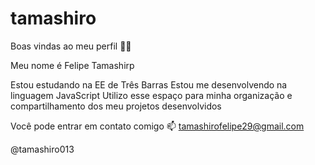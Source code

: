 # tamashiro

Boas vindas ao meu perfil 💙💙

Meu nome é Felipe Tamashirp

Estou estudando na EE de Três Barras
Estou me desenvolvendo na linguagem JavaScript
Utilizo esse espaço para minha organização e compartilhamento dos meu projetos desenvolvidos

Você pode entrar em contato comigo 📫
tamashirofelipe29@gmail.com

@tamashiro013
